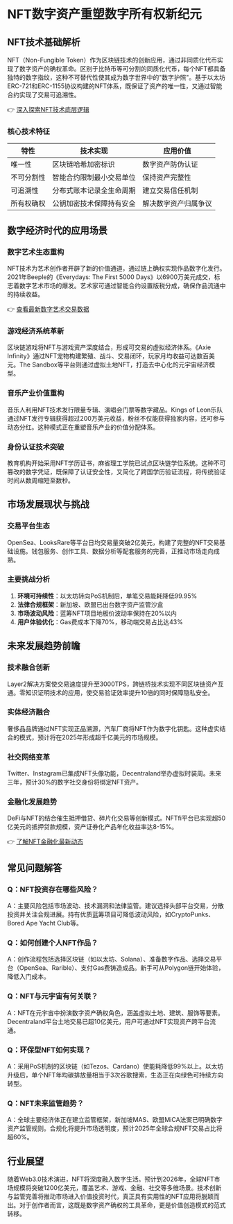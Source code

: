 # NFT数字资产重塑数字所有权新纪元

## NFT技术基础解析

NFT（Non-Fungible Token）作为区块链技术的创新应用，通过非同质化代币实现了数字资产的确权革命。区别于比特币等可分割的同质化代币，每个NFT都具备独特的数字指纹，这种不可替代性使其成为数字世界中的"数字护照"。基于以太坊ERC-721和ERC-1155协议构建的NFT体系，既保证了资产的唯一性，又通过智能合约实现了交易可追溯性。

👉 [深入探索NFT技术底层逻辑](https://bit.ly/okx_welcome)

### 核心技术特征
| 特性          | 技术实现                     | 应用价值                  |
|---------------|------------------------------|---------------------------|
| 唯一性        | 区块链哈希加密标识           | 数字资产防伪认证          |
| 不可分割性    | 智能合约限制最小交易单位     | 保持资产完整性            |
| 可追溯性      | 分布式账本记录全生命周期     | 建立交易信任机制          |
| 所有权确权    | 公钥加密技术保障持有安全     | 解决数字资产归属争议      |

## 数字经济时代的应用场景

### 数字艺术生态重构
NFT技术为艺术创作者开辟了新的价值通道，通过链上确权实现作品数字化发行。2021年Beeple的《Everydays: The First 5000 Days》以6900万美元成交，标志着数字艺术市场的爆发。艺术家可通过智能合约设置版税分成，确保作品流通中的持续收益。

👉 [查看最新数字艺术交易数据](https://bit.ly/okx_welcome)

### 游戏经济系统革新
区块链游戏将NFT与游戏资产深度结合，形成可交易的虚拟经济体系。《Axie Infinity》通过NFT宠物构建繁殖、战斗、交易闭环，玩家月均收益可达数百美元。The Sandbox等平台则通过虚拟土地NFT，打造去中心化的元宇宙经济模型。

### 音乐产业价值重构
音乐人利用NFT技术发行限量专辑、演唱会门票等数字藏品。Kings of Leon乐队通过NFT发行专辑获得超过200万美元收益，粉丝不仅能获得独家内容，还可参与动态分红。这种模式正在重塑音乐产业的价值分配体系。

### 身份认证技术突破
教育机构开始采用NFT学历证书，麻省理工学院已试点区块链学位系统。这种不可篡改的数字凭证，既保障了认证安全性，又简化了跨国学历验证流程，将传统验证时间从数周缩短至数秒。

## 市场发展现状与挑战

### 交易平台生态
OpenSea、LooksRare等平台日均交易量突破2亿美元，构建了完整的NFT交易基础设施。钱包服务、创作工具、数据分析等配套服务的完善，正推动市场走向成熟。

### 主要挑战分析
1. **环境可持续性**：以太坊转向PoS机制后，单笔交易能耗降低99.95%
2. **法律合规框架**：新加坡、欧盟已出台数字资产监管沙盒
3. **市场波动风险**：蓝筹NFT项目地板价波动率保持在20%以内
4. **用户体验优化**：Gas费成本下降70%，移动端交易占比达43%

## 未来发展趋势前瞻

### 技术融合创新
Layer2解决方案使交易速度提升至3000TPS，跨链桥技术实现不同区块链资产互通。零知识证明技术的应用，使交易验证效率提升10倍的同时保障隐私安全。

### 实体经济融合
奢侈品品牌通过NFT实现正品溯源，汽车厂商将NFT作为数字化钥匙。这种虚实结合的模式，预计将在2025年形成超千亿美元的市场规模。

### 社交网络变革
Twitter、Instagram已集成NFT头像功能，Decentraland举办虚拟时装周。未来三年，预计30%的数字社交身份将绑定NFT资产。

### 金融化发展趋势
DeFi与NFT的结合催生抵押借贷、碎片化交易等创新模式。NFTfi平台已实现超50亿美元的抵押贷款规模，资产证券化产品年化收益率达8-15%。

👉 [了解NFT金融化最新动态](https://bit.ly/okx_welcome)

## 常见问题解答

### Q：NFT投资存在哪些风险？
A：主要风险包括市场波动、技术漏洞和法律监管。建议选择头部平台交易，分散投资并关注合规进展。持有优质蓝筹项目可降低波动风险，如CryptoPunks、Bored Ape Yacht Club等。

### Q：如何创建个人NFT作品？
A：创作流程包括选择区块链（如以太坊、Solana）、准备数字作品、选择交易平台（OpenSea、Rarible）、支付Gas费铸造成品。新手可从Polygon链开始体验，降低入门成本。

### Q：NFT与元宇宙有何关联？
A：NFT在元宇宙中扮演数字资产确权角色，涵盖虚拟土地、建筑、服饰等要素。Decentraland平台土地交易已超10亿美元，用户可通过NFT实现资产跨平台流通。

### Q：环保型NFT如何实现？
A：采用PoS机制的区块链（如Tezos、Cardano）使能耗降低99%以上。以太坊升级后，单个NFT年均碳排放量相当于3次谷歌搜索，生态正在向绿色可持续方向转型。

### Q：NFT未来监管趋势？
A：全球主要经济体正在建立监管框架，新加坡MAS、欧盟MiCA法案已明确数字资产监管规则。合规化将提升市场透明度，预计2025年全球合规NFT交易占比将超60%。

## 行业展望

随着Web3.0技术演进，NFT将深度融入数字生活。预计到2026年，全球NFT市场规模将突破1200亿美元，覆盖艺术、游戏、金融、社交等多维场景。技术创新与监管完善将推动市场进入价值投资时代，真正具有实用性的NFT应用将脱颖而出。对于创作者而言，这既是数字资产确权的工具革命，更是价值创造模式的范式转移。
